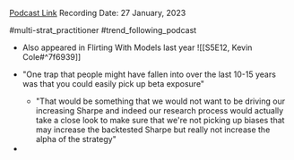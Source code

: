 
[Podcast Link](https://podcasts.apple.com/in/podcast/top-traders-unplugged/id888420325?i=1000596857036)
Recording Date: 27 January, 2023

#multi-strat_practitioner #trend_following_podcast 

- Also appeared in Flirting With Models last year ![[S5E12, Kevin Cole#^7f6939]]

- "One trap that people might have fallen into over the last 10-15 years was that you could easily pick up beta exposure"
	- "That would be something that we would not want to be driving our increasing Sharpe and indeed our research process would actually take a close look to make sure that we're not picking up biases that may increase the backtested Sharpe but really not increase the alpha of the strategy"

- 